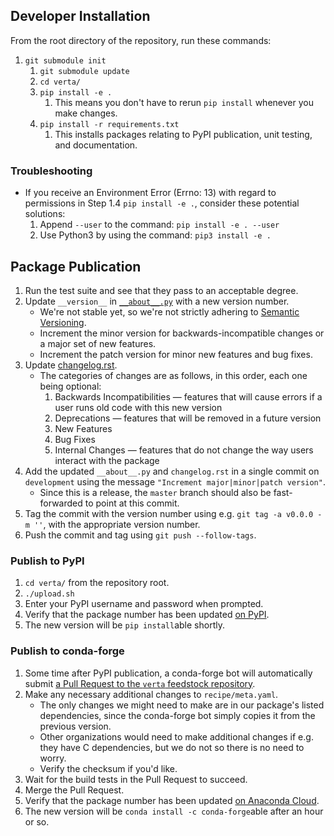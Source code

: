 ## Developer Installation

From the root directory of the repository, run these commands:
1. `git submodule init`
   1. `git submodule update`
   1. `cd verta/`
   1. `pip install -e .`
      1. This means you don't have to rerun `pip install` whenever you make changes.
   1. `pip install -r requirements.txt`
      1. This installs packages relating to PyPI publication, unit testing, and documentation.

### Troubleshooting

- If you receive an Environment Error (Errno: 13) with regard to permissions in Step 1.4 `pip install -e .`, consider these potential solutions:
  1. Append `--user` to the command: `pip install -e . --user`
  1. Use Python3 by using the command: `pip3 install -e .`

## Package Publication

1. Run the test suite and see that they pass to an acceptable degree.
1. Update `__version__` in [`__about__.py`](https://github.com/VertaAI/modeldb-client/blob/development/verta/verta/__about__.py) with a new version number.
   - We're not stable yet, so we're not strictly adhering to [Semantic Versioning](https://semver.org/).
   - Increment the minor version for backwards-incompatible changes or a major set of new features.
   - Increment the patch version for minor new features and bug fixes.
1. Update [changelog.rst](https://github.com/VertaAI/modeldb-client/blob/development/verta/docs/reference/changelog.rst).
   - The categories of changes are as follows, in this order, each one being optional:
     1. Backwards Incompatibilities — features that will cause errors if a user runs old code with this new version
     1. Deprecations — features that will be removed in a future version
     1. New Features
     1. Bug Fixes
     1. Internal Changes — features that do not change the way users interact with the package
1. Add the updated `__about__.py` and `changelog.rst` in a single commit on `development` using the message `"Increment major|minor|patch version"`.
   - Since this is a release, the `master` branch should also be fast-forwarded to point at this commit.
1. Tag the commit with the version number using e.g. `git tag -a v0.0.0 -m ''`, with the appropriate version number.
1. Push the commit and tag using `git push --follow-tags`.

### Publish to PyPI

1. `cd verta/` from the repository root.
1. `./upload.sh`
1. Enter your PyPI username and password when prompted.
1. Verify that the package number has been updated [on PyPI](https://pypi.org/project/verta/).
1. The new version will be `pip install`able shortly.

### Publish to conda-forge

1. Some time after PyPI publication, a conda-forge bot will automatically submit [a Pull Request to the `verta` feedstock repository](https://github.com/conda-forge/verta-feedstock/pulls).
1. Make any necessary additional changes to `recipe/meta.yaml`.
   - The only changes we might need to make are in our package's listed dependencies, since the conda-forge bot simply copies it from the previous version.
   - Other organizations would need to make additional changes if e.g. they have C dependencies, but we do not so there is no need to worry.
   - Verify the checksum if you'd like.
1. Wait for the build tests in the Pull Request to succeed.
1. Merge the Pull Request.
1. Verify that the package number has been updated [on Anaconda Cloud](https://anaconda.org/conda-forge/verta).
1. The new version will be `conda install -c conda-forge`able after an hour or so.
